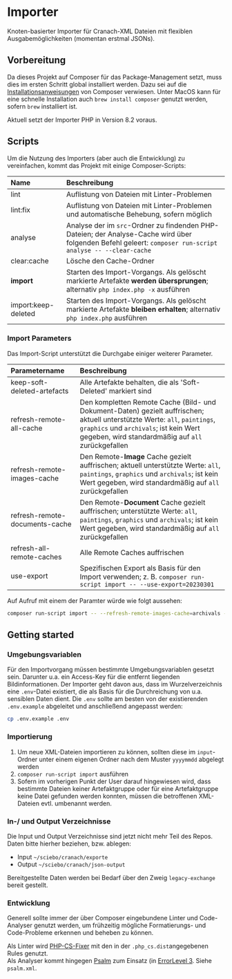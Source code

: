 # Importer

Knoten-basierter Importer für Cranach-XML Dateien mit flexiblen Ausgabemöglichkeiten (momentan erstmal JSONs).


## Vorbereitung 

Da dieses Projekt auf Composer für das Package-Management setzt, muss dies im ersten Schritt global installiert werden.
Dazu sei auf die [Installationsanweisungen](https://getcomposer.org/doc/00-intro.md#installation-linux-unix-macos) von Composer verwiesen.
Unter MacOS kann für eine schnelle Installation auch `brew install composer` genutzt werden, sofern `brew` installiert ist.

Aktuell setzt der Importer PHP in Version 8.2 voraus.

## Scripts
Um die Nutzung des Importers (aber auch die Entwicklung) zu vereinfachen, kommt das Projekt mit einige Composer-Scripts:

| Name | Beschreibung |
| :-- | :-- |
| lint | Auflistung von Dateien mit Linter-Problemen |
| lint:fix | Auflistung von Dateien mit Linter-Problemen und automatische Behebung, sofern möglich |
| analyse | Analyse der  im `src`-Ordner zu findenden PHP-Dateien; der Analyse-Cache wird über folgenden Befehl geleert: `composer run-script analyse -- --clear-cache` |
| clear:cache | Lösche den Cache-Ordner |
| **import** | Starten des Import-Vorgangs. Als gelöscht markierte Artefakte **werden übersprungen**; alternativ  `php index.php -x` ausführen |
| import:keep-deleted | Starten des Import-Vorgangs. Als gelöscht markierte Artefakte **bleiben erhalten**; alternativ  `php index.php` ausführen |

### Import Parameters
Das Import-Script unterstützt die Durchgabe einiger weiterer Parameter.

| Parametername | Beschreibung |
| :-- | :-- |
| keep-soft-deleted-artefacts | Alle Artefakte behalten, die als 'Soft-Deleted' markiert sind |
| refresh-remote-all-cache | Den kompletten Remote Cache (Bild- und Dokument-Daten) gezielt auffrischen; aktuell unterstützte Werte: `all`, `paintings`, `graphics` und `archivals`; ist kein Wert gegeben, wird standardmäßig auf `all` zurückgefallen |
| refresh-remote-images-cache | Den Remote-**Image** Cache gezielt auffrischen; aktuell unterstützte Werte: `all`, `paintings`, `graphics` und `archivals`; ist kein Wert gegeben, wird standardmäßig auf `all` zurückgefallen |
| refresh-remote-documents-cache | Den Remote-**Document** Cache gezielt auffrischen; unterstützte Werte: `all`, `paintings`, `graphics` und `archivals`; ist kein Wert gegeben, wird standardmäßig auf `all` zurückgefallen |
| refresh-all-remote-caches | Alle Remote Caches auffrischen |
| use-export | Spezifischen Export als Basis für den Import verwenden; z. B. `composer run-script import -- --use-export=20230301` |


Auf Aufruf mit einem der Paramter würde wie folgt aussehen:

```sh
composer run-script import -- --refresh-remote-images-cache=archivals --refresh-remote-documents-cache=archivals
```


## Getting started

### Umgebungsvariablen
Für den Importvorgang müssen bestimmte Umgebungsvariablen gesetzt sein. Darunter u.a. ein Access-Key für die entfernt liegenden Bildinformationen.
Der Importer geht davon aus, dass im Wurzelverzeichnis eine `.env`-Datei existiert, die als Basis für die Durchreichung von u.a. sensiblen Daten dient.
Die `.env` sollte am besten von der existierenden `.env.example` abgeleitet und anschließend angepasst werden:

```bash
cp .env.example .env
```

### Importierung
1. Um neue XML-Dateien importieren zu können, sollten diese im `input`-Ordner unter einem eigenen Ordner nach dem Muster `yyyymmdd` abgelegt werden
2. `composer run-script import` ausführen
3. Sofern im vorherigen Punkt der User darauf hingewiesen wird, dass bestimmte Dateien keiner Artefaktgruppe oder für eine Artefaktgruppe keine Datei gefunden werden konnten, müssen die betroffenen XML-Dateien evtl. umbenannt werden. 

### In-/ und Output Verzeichnisse
Die Input und Output Verzeichnisse sind jetzt nicht mehr Teil des Repos. Daten bitte hierher beziehen, bzw. ablegen:

- Input `~/sciebo/cranach/exporte`
- Output `~/sciebo/cranach/json-output`

Bereitgestellte Daten werden bei Bedarf über den Zweig `legacy-exchange` bereit gestellt. 


### Entwicklung
Generell sollte immer der über Composer eingebundene Linter und Code-Analyser genutzt werden, um frühzeitig mögliche Formatierungs- und Code-Probleme erkennen und beheben zu können.

Als Linter wird [PHP-CS-Fixer](https://github.com/FriendsOfPHP/PHP-CS-Fixer) mit den in der `.php_cs.dist`angegebenen Rules genutzt.  
Als Analyser kommt hingegen [Psalm](https://psalm.dev/) zum Einsatz (in [ErrorLevel 3](https://psalm.dev/docs/running_psalm/error_levels/). Siehe `psalm.xml`.